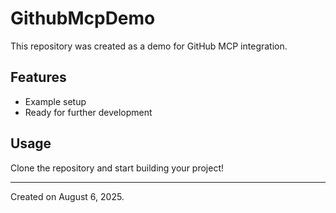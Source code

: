 # GithubMcpDemo

This repository was created as a demo for GitHub MCP integration.

## Features
- Example setup
- Ready for further development

## Usage
Clone the repository and start building your project!

---
Created on August 6, 2025.